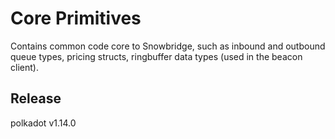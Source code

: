 # Core Primitives

Contains common code core to Snowbridge, such as inbound and outbound queue types, pricing structs, ringbuffer data
types (used in the beacon client).


## Release

polkadot v1.14.0
